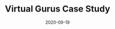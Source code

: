 ---
title: Virtual Gurus Case Study
date: 2020-09-19
thumbnail: images/portfolio/portfolio-1.jpg
service: Product Development, Sell Sheets
client: Virtual Gurus
hidden: true
shortDescription:
  VirtualGurus is a  virtual staffing and consulting agency marketplace that provides businesses with access to a global network of pre-vetted, qualified remote workers. They  provide highly skilled virtual assistants to businesses and entrepreneurs who need assistance with tasks that are time-consuming or require specialized knowledge.
challenge:
  VirtualGurus faced difficulty communicating the features and benefits of its products to potential customers, an inability to track customer feedback and product development progress, and missed opportunities to showcase new products and services to the market
solution:
  Creating an informative and interesting product sheet provided VirtualGurus with a list of features and benefits that their unique services offers. Agitating on the problems of their target clients allowed for them to quickly and easily identify which services would be the best fit for them.
---